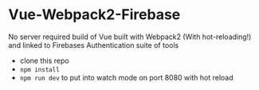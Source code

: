 # Vue-Webpack2-Firebase
No server required build of Vue built with Webpack2 (With hot-reloading!) and linked to Firebases Authentication suite of tools


- clone this repo
- `npm install`
- `npm run dev` to put into watch mode on port 8080 with hot reload

